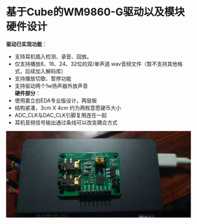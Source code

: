 # 基于Cube的WM9860-G驱动以及模块硬件设计

**驱动已实现功能**：  
  + 支持耳机插入检测、录音、回放。
  + 仅支持播放8、16、24、32位的双/单声道.wav音频文件（暂不支持其他格式，后续加入解码库）
  + 支持播放切歌、暂停功能
  + 支持驱动两个1w扬声器外放声音  
**硬件部分**：  
  + 使用嘉立创EDA专业版设计，两层板
  + 结构紧凑，3cm X 4cm 约为两枚意愿硬币大小
  + ADC_CLK与DAC_CLK引脚复用连在一起
  + 耳机音频信号输出通过条线可以改变耦合方式  

  ![](docs/1.jpg)
